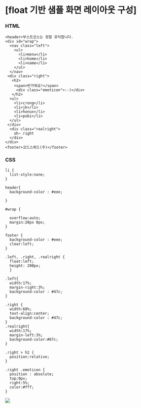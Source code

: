 # [float 기반 샘플 화면 레이아웃 구성]

<h3>HTML</h3>

```
<header>부스트코스는 정말 유익합니다.
<div id="wrap">
  <nav class="left">
    <ul>
      <li>menu</li>
      <li>home</li>
      <li>name</li>
    </ul>
  </nav>
 <div class="right">
   <h2>
    <span>반가워요!</span>
     <div class="emoticon">:-)</div>
   </h2>
  <ul>
    <li>crong</li>
    <li>jk</li>
    <li>honux</li>
    <li>pobi</li>
  </ul>
 </div>
  <div class="realright">
    oh~ right
  </div>
</div>
<footer>코드스쿼드(주)</footer>
```

<h3>CSS</h3>

```
li {
  list-style:none;
}

header{
  background-color : #eee;
  
}

#wrap {
  
  overflow:auto;
  margin:20px 0px;
}

footer {
  background-color : #eee;
  clear:left;
}

.left, .right, .realright {
  float:left;
  height: 200px;
  }

.left{
  width:17%;
  margin-right:3%;
  background-color : #47c;
}

.right {
  width:60%;
  text-align:center;
  background-color : #47c;
}
.realright{
  width:17%;
  margin-left:3%;
  background-color:#67c;
}

.right > h2 {
  position:relative;
}

.right .emoticon {
  position : absolute;
  top:0px;
  right:5%;
  color:#fff;
}
```

<img src="https://user-images.githubusercontent.com/45118806/50571874-c4b83300-0df7-11e9-800e-c77c6213f378.PNG"></img>

